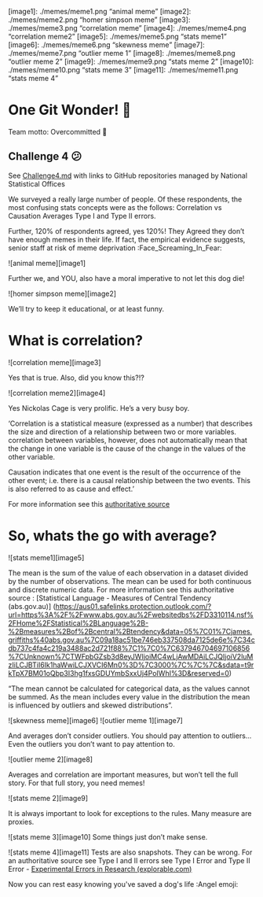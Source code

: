 [//]: # (Image References)

[image1]: ./memes/meme1.png “animal meme” 
[image2]: ./memes/meme2.png “homer simpson meme”
[image3]: ./memes/meme3.png “correlation meme” 
[image4]: ./memes/meme4.png “correlation meme2” 
[image5]: ./memes/meme5.png “stats meme1”
[image6]: ./memes/meme6.png “skewness meme”
[image7]: ./memes/meme7.png “outlier meme 1”
[image8]: ./memes/meme8.png “outlier meme 2”
[image9]: ./memes/meme9.png “stats meme 2”
[image10]: ./memes/meme10.png “stats meme 3”
[image11]: ./memes/meme11.png “stats meme 4”

# One Git Wonder!  :dancer:
Team motto: Overcommitted :exploding_head:

## Challenge 4 :confused:
See [Challenge4.md](Challenge4.md) with links to GitHub repositories managed by National Statistical Offices

We surveyed a really large number of people. Of these respondents, the most confusing stats concepts were as the follows:
Correlation vs Causation
Averages
Type I and Type II errors.

Further, 120% of respondents agreed, yes 120%!
They Agreed they don’t have enough memes in their life.
If fact, the empirical evidence suggests, senior staff at risk of meme deprivation :Face_Screaming_In_Fear:

![animal meme][image1] 

Further we, and YOU, also have a moral imperative to not let this dog die!


![homer simpson meme][image2] 

We’ll try to keep it educational, or at least funny. 


# What is correlation?


![correlation meme][image3]

Yes that is true.
Also, did you know this?!?

![correlation meme2][image4]

Yes Nickolas Cage is very prolific. He’s a very busy boy.


‘Correlation is a statistical measure (expressed as a number) that describes the size and direction of a relationship between two or more variables. correlation between variables, however, does not automatically mean that the change in one variable is the cause of the change in the values of the other variable.

Causation indicates that one event is the result of the occurrence of the other event; i.e. there is a causal relationship between the two events. This is also referred to as cause and effect.’

 For more information see this [authoritative source](https://www.abs.gov.au/websitedbs/D3310114.nsf/home/statistical+language+-+correlation+and+causation)


# So, whats the go with average?

![stats meme1][image5]

The mean is the sum of the value of each observation in a dataset divided by the number of observations. The mean can be used for both continuous and discrete numeric data.
For more information see this authoritative source : [Statistical Language - Measures of Central Tendency (abs.gov.au)] 
(https://aus01.safelinks.protection.outlook.com/?url=https%3A%2F%2Fwww.abs.gov.au%2Fwebsitedbs%2FD3310114.nsf%2FHome%2FStatistical%2BLanguage%2B-%2Bmeasures%2Bof%2Bcentral%2Btendency&data=05%7C01%7Cjames.griffiths%40abs.gov.au%7C09a18ac51be746eb337508da7125de6e%7C34cdb737c4fa4c219a3488ac2d721f88%7C1%7C0%7C637946704697106856%7CUnknown%7CTWFpbGZsb3d8eyJWIjoiMC4wLjAwMDAiLCJQIjoiV2luMzIiLCJBTiI6Ik1haWwiLCJXVCI6Mn0%3D%7C3000%7C%7C%7C&sdata=t9rkTpX7BM01oQbp3I3hg1fxsGDUYmbSxxUj4PoIWhI%3D&reserved=0)


“The mean cannot be calculated for categorical data, as the values cannot be summed. As the mean includes every value in the distribution the mean is influenced by outliers and skewed distributions”.

![skewness meme][image6]
![outlier meme 1][image7]

And averages don’t consider outliers. You should pay attention to outliers… Even the outliers you don’t want to pay attention to.

![outlier meme 2][image8]

Averages and correlation are important measures, but won’t tell the full story. For that full story,  you need memes!

![stats meme 2][image9]

It is always important to look for exceptions to the rules. Many measure are proxies.

![stats meme 3][image10]
Some things just don’t make sense.


![stats meme 4][image11]
Tests are also snapshots. They can be wrong. For an authoritative source see Type I and II errors see Type I Error and Type II Error - [Experimental Errors in Research (explorable.com)](https://explorable.com/type-i-error)

Now you can rest easy knowing you've saved a dog's life :Angel emoji:


